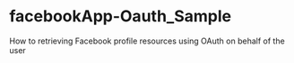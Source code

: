 # facebookApp-Oauth_Sample
How to retrieving Facebook profile resources using OAuth on behalf of the user
